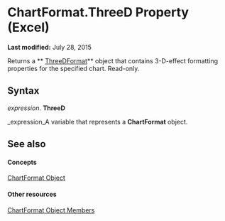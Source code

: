 
# ChartFormat.ThreeD Property (Excel)

 **Last modified:** July 28, 2015

Returns a  ** [ThreeDFormat](9cb41236-6aba-4d6c-a54c-5e177657c8d1.md)** object that contains 3-D-effect formatting properties for the specified chart. Read-only.

## Syntax

 _expression_. **ThreeD**

 _expression_A variable that represents a  **ChartFormat** object.


## See also


#### Concepts


 [ChartFormat Object](edac71b7-ed38-6658-2cbf-6493dc1ad3ed.md)
#### Other resources


 [ChartFormat Object Members](d06de08a-72d0-46d3-e06a-86e432a9a334.md)
